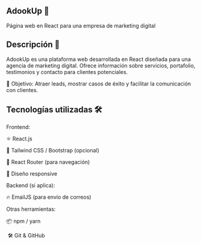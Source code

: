 ## AdookUp 🚀
  
  Página web en React para una empresa de marketing digital
  
  ## Descripción 📌
  
  AdookUp es una plataforma web desarrollada en React diseñada para una agencia de marketing digital. Ofrece información sobre servicios, portafolio, testimonios y contacto para clientes potenciales.
  
  🔗 Objetivo: Atraer leads, mostrar casos de éxito y facilitar la comunicación con clientes.
  
  ## Tecnologías utilizadas 🛠
  
  Frontend:
  
  ⚛ React.js
  
  🎨 Tailwind CSS / Bootstrap (opcional)
  
  🚀 React Router (para navegación)
  
  📱 Diseño responsive
  
  Backend (si aplica):
  
  🔥 EmailJS (para envío de correos)
  
  Otras herramientas:
  
  📦 npm / yarn
  
  🛠 Git & GitHub
